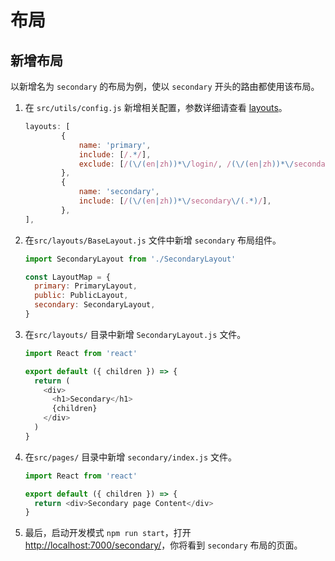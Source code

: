 # 布局

## 新增布局

以新增名为 `secondary` 的布局为例，使以 `secondary` 开头的路由都使用该布局。

1. 在 `src/utils/config.js` 新增相关配置，参数详细请查看 [layouts](/zh-cn/configuration?id=layouts)。

   ```javascript
   layouts: [
           {
               name: 'primary',
               include: [/.*/],
               exclude: [/(\/(en|zh))*\/login/, /(\/(en|zh))*\/secondary\/(.*)/],
           },
           {
               name: 'secondary',
               include: [/(\/(en|zh))*\/secondary\/(.*)/],
           },
   ],
   ```

2. 在`src/layouts/BaseLayout.js` 文件中新增 `secondary` 布局组件。

   ```javascript
   import SecondaryLayout from './SecondaryLayout'

   const LayoutMap = {
     primary: PrimaryLayout,
     public: PublicLayout,
     secondary: SecondaryLayout,
   }
   ```

3. 在`src/layouts/` 目录中新增 `SecondaryLayout.js` 文件。

   ```javascript
   import React from 'react'

   export default ({ children }) => {
     return (
       <div>
         <h1>Secondary</h1>
         {children}
       </div>
     )
   }
   ```

4. 在`src/pages/` 目录中新增 `secondary/index.js` 文件。

   ```javascript
   import React from 'react'

   export default ({ children }) => {
     return <div>Secondary page Content</div>
   }
   ```

5. 最后，启动开发模式 `npm run start`，打开 [http://localhost:7000/secondary/](http://localhost:7000/secondary/)，你将看到 `secondary` 布局的页面。
